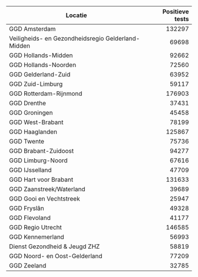 | Locatie | Positieve tests |
|---------|----------------:|
| GGD Amsterdam                            | 132297 |
| Veiligheids- en Gezondheidsregio Gelderland-Midden | 69698 |
| GGD Hollands-Midden                      | 92662 |
| GGD Hollands-Noorden                     | 72560 |
| GGD Gelderland-Zuid                      | 63952 |
| GGD Zuid-Limburg                         | 59117 |
| GGD Rotterdam-Rijnmond                   | 176903 |
| GGD Drenthe                              | 37431 |
| GGD Groningen                            | 45458 |
| GGD West-Brabant                         | 78199 |
| GGD Haaglanden                           | 125867 |
| GGD Twente                               | 75736 |
| GGD Brabant-Zuidoost                     | 94277 |
| GGD Limburg-Noord                        | 67616 |
| GGD IJsselland                           | 47709 |
| GGD Hart voor Brabant                    | 131633 |
| GGD Zaanstreek/Waterland                 | 39689 |
| GGD Gooi en Vechtstreek                  | 25947 |
| GGD Fryslân                              | 49328 |
| GGD Flevoland                            | 41177 |
| GGD Regio Utrecht                        | 146585 |
| GGD Kennemerland                         | 56993 |
| Dienst Gezondheid & Jeugd ZHZ            | 58819 |
| GGD Noord- en Oost-Gelderland            | 77209 |
| GGD Zeeland                              | 32785 |

